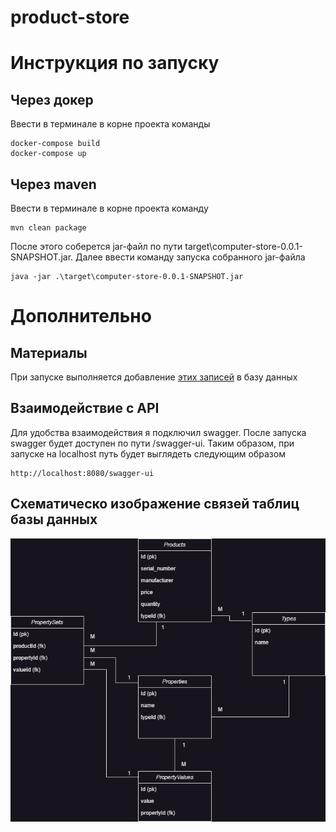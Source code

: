 # product-store
# Инструкция по запуску
## Через докер
Ввести в терминале в корне проекта команды
```
docker-compose build
docker-compose up
```
## Через maven
Ввести в терминале в корне проекта команду
```
mvn clean package
```
После этого соберется jar-файл по пути target\computer-store-0.0.1-SNAPSHOT.jar. 
Далее ввести команду запуска собранного jar-файла
```
java -jar .\target\computer-store-0.0.1-SNAPSHOT.jar
```
# Дополнительно
## Материалы
При запуске выполняется добавление [этих записей](https://github.com/Arkirka/product-store/blob/master/src/main/resources/data.sql) в базу данных
## Взаимодействие с API
Для удобства взаимодействия я подключил swagger.
После запуска swagger будет доступен по пути /swagger-ui. Таким образом, при запуске на localhost путь будет выглядеть следующим образом 
```
http://localhost:8080/swagger-ui
```
## Схематическо изображение связей таблиц базы данных
![alt text](https://github.com/Arkirka/product-store/blob/material/images/products.png)
